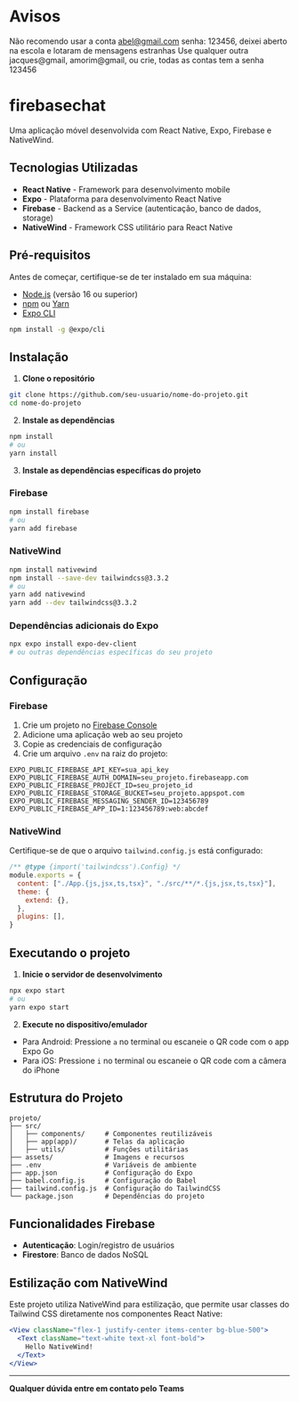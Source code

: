 # Avisos

Não recomendo usar a conta abel@gmail.com senha: 123456, deixei aberto na escola e lotaram de mensagens estranhas
Use qualquer outra jacques@gmail, amorim@gmail, ou crie, todas as contas tem a senha 123456

# firebasechat

Uma aplicação móvel desenvolvida com React Native, Expo, Firebase e NativeWind.

## Tecnologias Utilizadas

- **React Native** - Framework para desenvolvimento mobile
- **Expo** - Plataforma para desenvolvimento React Native
- **Firebase** - Backend as a Service (autenticação, banco de dados, storage)
- **NativeWind** - Framework CSS utilitário para React Native

## Pré-requisitos

Antes de começar, certifique-se de ter instalado em sua máquina:

- [Node.js](https://nodejs.org/) (versão 16 ou superior)
- [npm](https://www.npmjs.com/) ou [Yarn](https://yarnpkg.com/)
- [Expo CLI](https://docs.expo.dev/get-started/installation/)

```bash
npm install -g @expo/cli
```

## Instalação

1. **Clone o repositório**
```bash
git clone https://github.com/seu-usuario/nome-do-projeto.git
cd nome-do-projeto
```

2. **Instale as dependências**
```bash
npm install
# ou
yarn install
```

3. **Instale as dependências específicas do projeto**

### Firebase
```bash
npm install firebase
# ou
yarn add firebase
```

### NativeWind
```bash
npm install nativewind
npm install --save-dev tailwindcss@3.3.2
# ou
yarn add nativewind
yarn add --dev tailwindcss@3.3.2
```

### Dependências adicionais do Expo
```bash
npx expo install expo-dev-client
# ou outras dependências específicas do seu projeto
```

## Configuração

### Firebase
1. Crie um projeto no [Firebase Console](https://console.firebase.google.com/)
2. Adicione uma aplicação web ao seu projeto
3. Copie as credenciais de configuração
4. Crie um arquivo `.env` na raiz do projeto:

```env
EXPO_PUBLIC_FIREBASE_API_KEY=sua_api_key
EXPO_PUBLIC_FIREBASE_AUTH_DOMAIN=seu_projeto.firebaseapp.com
EXPO_PUBLIC_FIREBASE_PROJECT_ID=seu_projeto_id
EXPO_PUBLIC_FIREBASE_STORAGE_BUCKET=seu_projeto.appspot.com
EXPO_PUBLIC_FIREBASE_MESSAGING_SENDER_ID=123456789
EXPO_PUBLIC_FIREBASE_APP_ID=1:123456789:web:abcdef
```

### NativeWind
Certifique-se de que o arquivo `tailwind.config.js` está configurado:

```javascript
/** @type {import('tailwindcss').Config} */
module.exports = {
  content: ["./App.{js,jsx,ts,tsx}", "./src/**/*.{js,jsx,ts,tsx}"],
  theme: {
    extend: {},
  },
  plugins: [],
}
```

## Executando o projeto

1. **Inicie o servidor de desenvolvimento**
```bash
npx expo start
# ou
yarn expo start
```

2. **Execute no dispositivo/emulador**
- Para Android: Pressione `a` no terminal ou escaneie o QR code com o app Expo Go
- Para iOS: Pressione `i` no terminal ou escaneie o QR code com a câmera do iPhone

## Estrutura do Projeto

```
projeto/
├── src/
│   ├── components/     # Componentes reutilizáveis
│   ├── app(app)/       # Telas da aplicação
│   ├── utils/          # Funções utilitárias
├── assets/             # Imagens e recursos
├── .env                # Variáveis de ambiente
├── app.json            # Configuração do Expo
├── babel.config.js     # Configuração do Babel
├── tailwind.config.js  # Configuração do TailwindCSS
└── package.json        # Dependências do projeto
```

## Funcionalidades Firebase

- **Autenticação**: Login/registro de usuários
- **Firestore**: Banco de dados NoSQL

## Estilização com NativeWind

Este projeto utiliza NativeWind para estilização, que permite usar classes do Tailwind CSS diretamente nos componentes React Native:

```jsx
<View className="flex-1 justify-center items-center bg-blue-500">
  <Text className="text-white text-xl font-bold">
    Hello NativeWind!
  </Text>
</View>
```
---

**Qualquer dúvida entre em contato pelo Teams** 
